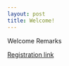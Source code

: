 ```yaml
---
layout: post
title: Welcome!
---
```


Welcome Remarks

[Registration link](https://ko.surveymonkey.com/r/BM7CKG7)
